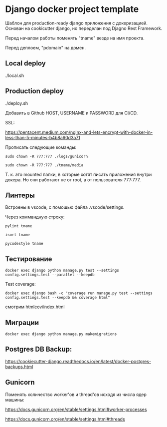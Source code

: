 # Django docker project template
Шаблон для production-ready django приложения с докеризацией. Основан на cookicutter django, 
но переделан под Djagno Rest Framework.

Перед началом работы поменять "tname" везде на имя проекта.

Перед деплоем, "pdomain" на домен.

## Local deploy
./local.sh

## Production deploy
./deploy.sh

Добавить в Github HOST, USERNAME и PASSWORD для CI/CD.

SSL:

https://pentacent.medium.com/nginx-and-lets-encrypt-with-docker-in-less-than-5-minutes-b4b8a60d3a71

Прописать следующие команды:

`sudo chown -R 777:777 ./logs/gunicorn`

`sudo chown -R 777:777 ./tname/media`

Т. к. это mounted папки, в которые хотят писать приложения внутри докера. Но они работают не от root, а от пользователя 777:777.

## Линтеры

Встроены в vscode, с помощью файла .vscode/settings.

Через коммандную строку:

`pylint tname`

`isort tname`

`pycodestyle tname`

## Тестирование

`docker exec django python manage.py test --settings config.settings.test --parallel --keepdb`

Test coverage: 

`docker exec django bash -c "coverage run manage.py test --settings config.settings.test --keepdb && coverage html"`

смотрим htmlcov/index.html

## Миграции

`docker exec django python manage.py makemigrations`


## Postgres DB Backup:
https://cookiecutter-django.readthedocs.io/en/latest/docker-postgres-backups.html

## Gunicorn
Поменять количество worker'ов и thread'ов исходя из числа ядер машины: 

https://docs.gunicorn.org/en/stable/settings.html#worker-processes

https://docs.gunicorn.org/en/stable/settings.html#threads
